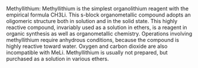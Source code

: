 Methyllithium: Methyllithium is the simplest organolithium reagent with the empirical formula CH3Li. This s-block organometallic compound adopts an oligomeric structure both in solution and in the solid state. This highly reactive compound, invariably used as a solution in ethers, is a reagent in organic synthesis as well as organometallic chemistry.  Operations involving methyllithium require anhydrous conditions, because the compound is highly reactive toward water. Oxygen and carbon dioxide are also incompatible with MeLi. Methyllithium is usually not prepared, but purchased as a solution in various ethers.

